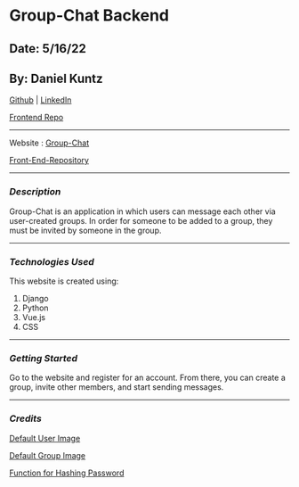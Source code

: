 # Group-Chat Backend

## Date: 5/16/22

## By: Daniel Kuntz

[Github](https://github.com/kuntzd99) | [LinkedIn](https://www.linkedin.com/in/daniel-kuntz-09a036207/)

[Frontend Repo](https://github.com/kuntzd99/Group-Chat-Frontend)

---

Website :
[Group-Chat](https://immense-garden-67767.herokuapp.com/)

[Front-End-Repository](https://github.com/kuntzd99/Space-Pilgrims-Frontend)

---

### **_Description_**

Group-Chat is an application in which users can message each other via user-created groups. In order for
someone to be added to a group, they must be invited by someone in the group.

---

### **_Technologies Used_**

This website is created using:

1. Django
2. Python
3. Vue.js
4. CSS

---

### **_Getting Started_**

Go to the website and register for an account. From there, you can create a group, invite other members, and start sending messages.

---

### **_Credits_**

[Default User Image](https://cdn.pixabay.com/photo/2015/10/05/22/37/blank-profile-picture-973460_1280.png)

[Default Group Image](https://encrypted-tbn0.gstatic.com/images?q=tbn:ANd9GcR7Zq9-XkMT-p_48geJHZbsWHQkGuWOs5xg5qvLodrdwiQ4Wx6Bo7WIblghxJeWRIQHOcQ&usqp=CAU)

[Function for Hashing Password](https://www.geeksforgeeks.org/how-to-create-hash-from-string-in-javascript/)
